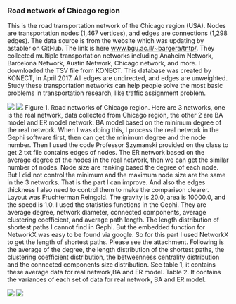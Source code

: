 ### Road network of Chicago region
This is the road transportation network of the Chicago region (USA). Nodes are transportation nodes (1,467 vertices), and edges are connections (1,298 edges). The data source is from the website which was updating by astabler on GitHub. The link is here www.bgu.ac.il/~bargera/tntp/. They collected multiple transportation networks including Anaheim Network, Barcelona Network, Austin Network, Chicago network, and more. I downloaded the TSV file from KONECT. This database was created by KONECT, in April 2017. All edges are undirected, and edges are unweighted. Study these transportation networks can help people solve the most basic problems in transportation research, like traffic assignment problem.

![](https://drive.google.com/file/d/1EYxQf-hCSF6EiQtpJQltnxgSBv3LfewS/view?usp=sharing)
![](https://drive.google.com/file/d/1jTFxLyzShye1SnGFOc2bEjqC19iWoxV1/view?usp=sharing)
Figure 1. Road networks of Chicago region. Here are 3 networks, one is the real network, data collected from Chicago region, the other 2 are BA model and ER model network. BA model based on the minimum degree of the real network. When I was doing this, I process the real network in the Gephi software first, then can get the minimum degree and the node number. Then I used the code Professor Szymanski provided on the class to get 2 txt file contains edges of nodes. The ER network based on the average degree of the nodes in the real network, then we can get the similar number of nodes. Node size are ranking based the degree of each node. But I did not control the minimum and the maximum node size are the same in the 3 networks. That is the part I can improve. And also the edges thickness I also need to control them to make the comparison clearer. Layout was Fruchterman Reingold. The gravity is 20.0, area is 10000.0, and the speed is 1.0. I used the statistics functions in the Gephi. They are average degree, network diameter, connected components, average clustering coefficient, and average path length. The length distribution of shortest paths I cannot find in Gephi. But the embedded function for NetworkX was easy to be found via google. So for this part I used NetworkX to get the length of shortest paths. Please see the attachment. Following is the average of the degree, the length distribution of the shortest paths, the clustering coefficient distribution, the betweenness centrality distribution and the connected components size distribution. See table 1, it contains these average data for real network,BA and ER model. Table 2. It contains the variances of each set of data for real network, BA and ER model.

![](https://drive.google.com/file/d/1FPtoxUgxH48X_RxMk5W6v2lEW7neLA3k/view?usp=sharing)
![](https://drive.google.com/file/d/1nmfyk-rR74v3DJGNmpFHVYZrySWFyHul/view?usp=sharing)
